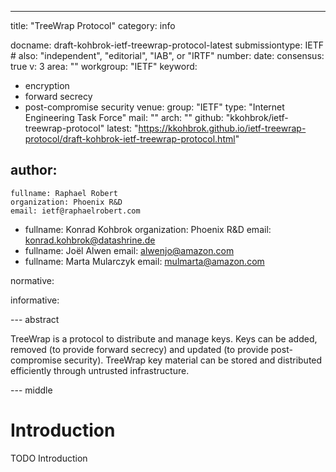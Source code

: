 ---
title: "TreeWrap Protocol"
category: info

docname: draft-kohbrok-ietf-treewrap-protocol-latest
submissiontype: IETF  # also: "independent", "editorial", "IAB", or "IRTF"
number:
date:
consensus: true
v: 3
area: ""
workgroup: "IETF"
keyword:
 - encryption
 - forward secrecy
 - post-compromise security
venue:
  group: "IETF"
  type: "Internet Engineering Task Force"
  mail: ""
  arch: ""
  github: "kkohbrok/ietf-treewrap-protocol"
  latest: "https://kkohbrok.github.io/ietf-treewrap-protocol/draft-kohbrok-ietf-treewrap-protocol.html"

author:
 -
    fullname: Raphael Robert
    organization: Phoenix R&D
    email: ietf@raphaelrobert.com
 -
    fullname: Konrad Kohbrok
    organization: Phoenix R&D
    email: konrad.kohbrok@datashrine.de
 -
    fullname: Joël Alwen
    email: alwenjo@amazon.com
 -
    fullname: Marta Mularczyk
    email: mulmarta@amazon.com

normative:

informative:

--- abstract

TreeWrap is a protocol to distribute and manage keys. Keys can be added, removed
(to provide forward secrecy) and updated (to provide post-compromise security).
TreeWrap key material can be stored and distributed efficiently through
untrusted infrastructure.

--- middle

# Introduction

TODO Introduction
